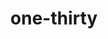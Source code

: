 ---
layout: smileys&emotion
title: one-thirty
emoji: one_thirty
permalink: 🕜.html
image: assets/img/3moji/one_thirty.png
---